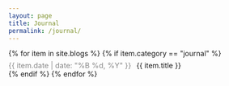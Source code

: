 ```yaml
---
layout: page
title: Journal
permalink: /journal/
---
```


<style>
    .td-none {
        text-decoration: none !important;
    }

    .journal-entry-title {
        font-size: 1.4rem;
        font-weight: 600;
        margin-bottom: 6px;
        color: #333;
        text-decoration: none;
    }

    .journal-entry-date {
        font-size: 0.9rem;
        color: #888;
        margin-bottom: 12px;
    }

</style>

<div class="journal-container">
  {% for item in site.blogs %}
    {% if item.category == "journal" %}
      <div style="margin-top: 0.4rem">
        <a href="{{ item.url }}" class="td-none">
          <span class="journal-entry-date">{{ item.date | date: "%B %d, %Y" }}</span>
          <span style="margin-left: 0.4rem">{{ item.title }}</span>
        </a>
      </div>
    {% endif %}
  {% endfor %}
</div>
